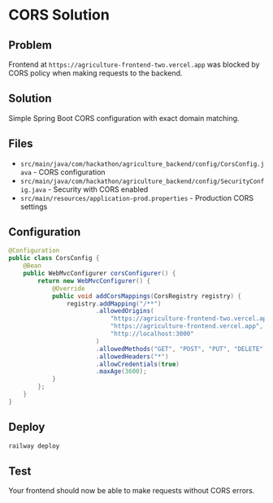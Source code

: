 # CORS Solution

## Problem
Frontend at `https://agriculture-frontend-two.vercel.app` was blocked by CORS policy when making requests to the backend.

## Solution
Simple Spring Boot CORS configuration with exact domain matching.

## Files
- `src/main/java/com/hackathon/agriculture_backend/config/CorsConfig.java` - CORS configuration
- `src/main/java/com/hackathon/agriculture_backend/config/SecurityConfig.java` - Security with CORS enabled
- `src/main/resources/application-prod.properties` - Production CORS settings

## Configuration
```java
@Configuration
public class CorsConfig {
    @Bean
    public WebMvcConfigurer corsConfigurer() {
        return new WebMvcConfigurer() {
            @Override
            public void addCorsMappings(CorsRegistry registry) {
                registry.addMapping("/**")
                        .allowedOrigins(
                            "https://agriculture-frontend-two.vercel.app",
                            "https://agriculture-frontend.vercel.app",
                            "http://localhost:3000"
                        )
                        .allowedMethods("GET", "POST", "PUT", "DELETE", "OPTIONS", "PATCH", "HEAD")
                        .allowedHeaders("*")
                        .allowCredentials(true)
                        .maxAge(3600);
            }
        };
    }
}
```

## Deploy
```bash
railway deploy
```

## Test
Your frontend should now be able to make requests without CORS errors.
